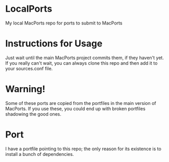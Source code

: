 LocalPorts
==========

My local MacPorts repo for ports to submit to MacPorts

Instructions for Usage
======================

Just wait until the main MacPorts project commits them, if they haven't yet.
If you really can't wait, you can always clone this repo and then add it to your sources.conf file.

Warning!
========

Some of these ports are copied from the portfiles in the main version of MacPorts.
If you use these, you could end up with broken portfiles shadowing the good ones.

Port
====

I have a portfile pointing to this repo; the only reason for its existence is to install a bunch of dependencies.
